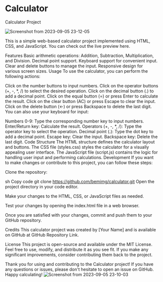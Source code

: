 # Calculator
Calculator Project 

![Screenshot from 2023-09-05 23-12-05](https://github.com/beMimg/calculator/assets/126000960/0788257a-99ce-4125-af7a-e0098a03d4c0)


This is a simple web-based calculator project implemented using HTML, CSS, and JavaScript. You can check out the live preview here.

Features
Basic arithmetic operations: Addition, Subtraction, Multiplication, and Division.
Decimal point support.
Keyboard support for convenient input.
Clear and delete buttons to manage the input.
Responsive design for various screen sizes.
Usage
To use the calculator, you can perform the following actions:

Click on the number buttons to input numbers.
Click on the operator buttons (+, -, *, /) to select the desired operation.
Click on the decimal button (.) to add a decimal point.
Click on the equal button (=) or press Enter to calculate the result.
Click on the clear button (AC) or press Escape to clear the input.
Click on the delete button (←) or press Backspace to delete the last digit.
You can also use your keyboard for input:

Numbers 0-9: Type the corresponding number key to input numbers.
Enter/Return key: Calculate the result.
Operators (+, -, *, /): Type the operator key to select the operation.
Decimal point (.): Type the dot key to add a decimal point.
Escape key: Clear the input.
Backspace key: Delete the last digit.
Code Structure
The HTML structure defines the calculator layout and buttons.
The CSS file (styles.css) styles the calculator for a visually appealing user interface.
The JavaScript file (script.js) contains the logic for handling user input and performing calculations.
Development
If you want to make changes or contribute to this project, you can follow these steps:

Clone the repository:

sh
Copy code
git clone https://github.com/bemimg/calculator.git
Open the project directory in your code editor.

Make your changes to the HTML, CSS, or JavaScript files as needed.

Test your changes by opening the index.html file in a web browser.

Once you are satisfied with your changes, commit and push them to your GitHub repository.

Credits
This calculator project was created by [Your Name] and is available on GitHub at GitHub Repository Link.

License
This project is open-source and available under the MIT License. Feel free to use, modify, and distribute it as you see fit. If you make any significant improvements, consider contributing them back to the project.

Thank you for using and contributing to the Calculator project! If you have any questions or issues, please don't hesitate to open an issue on GitHub. Happy calculating!
![Screenshot from 2023-09-05 23-10-03](https://github.com/beMimg/calculator/assets/126000960/d5815d5c-cdcf-419e-a101-4f32929e801a)
